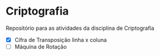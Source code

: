 # Criptografia
Repositório para as atividades da disciplina de Criptografia

* [x] Cifra de Transposição linha x coluna
* [ ] Máquina de Rotação
